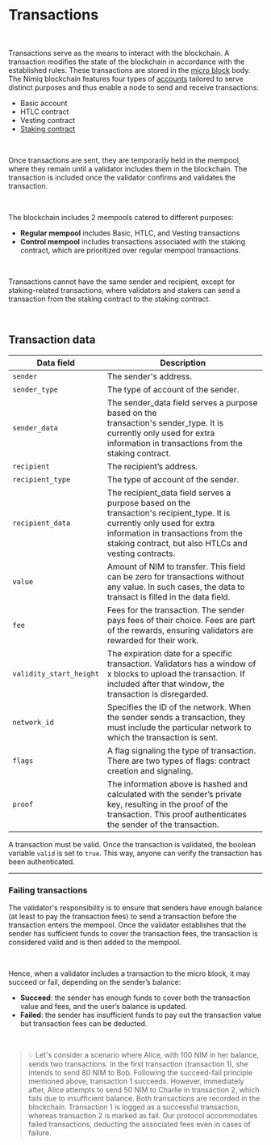 # Transactions

<br/>

Transactions serve as the means to interact with the blockchain. A transaction modifies the state of the blockchain in accordance with the established rules. These transactions are stored in the [micro block](block-format.md#micro-blocks) body. The Nimiq blockchain features four types of [accounts](accounts.md) tailored to serve distinct purposes and thus enable a node to send and receive transactions:

- Basic account
- HTLC contract
- Vesting contract
- [Staking contract](validators/staking-contract.md)

<br/>

Once transactions are sent, they are temporarily held in the mempool, where they remain until a validator includes them in the blockchain. The transaction is included once the validator confirms and validates the transaction.

<br/>

The blockchain includes 2 mempools catered to different purposes:

- **Regular mempool** includes Basic, HTLC, and Vesting transactions
- **Control mempool** includes transactions associated with the staking contract, which are prioritized over regular mempool transactions.

<br/>

Transactions cannot have the same sender and recipient, except for staking-related transactions, where validators and stakers can send a transaction from the staking contract to the staking contract.

<br/>

## Transaction data

| Data field | Description |
| --- | --- |
| `sender` | The sender's address. |
| `sender_type` | The type of account of the sender. |
| `sender_data` | The sender_data field serves a purpose based on the transaction's sender_type. It is currently only used for extra information in transactions from the staking contract. |
| `recipient` | The recipient’s address. |
| `recipient_type` | The type of account of the sender. |
| `recipient_data` | The recipient_data field serves a purpose based on the transaction's recipient_type. It is currently only used for extra information in transactions from the staking contract, but also HTLCs and vesting contracts. |
| `value` | Amount of NIM to transfer. This field can be zero for transactions without any value. In such cases, the data to transact is filled in the data field. |
| `fee` | Fees for the transaction. The sender pays fees of their choice. Fees are part of the rewards, ensuring validators are rewarded for their work. |
| `validity_start_height` | The expiration date for a specific transaction. Validators has a window of x blocks to upload the transaction. If included after that window, the transaction is disregarded. |
| `network_id` | Specifies the ID of the network. When the sender sends a transaction, they must include the particular network to which the transaction is sent. |
| `flags` | A flag signaling the type of transaction. There are two types of flags: contract creation and signaling. |
| `proof` | The information above is hashed and calculated with the sender’s private key, resulting in the proof of the transaction. This proof authenticates the sender of the transaction.|

A transaction must be valid. Once the transaction is validated, the boolean variable `valid` is set to `true`. This way, anyone can verify the transaction has been authenticated.

---

### Failing transactions

The validator's responsibility is to ensure that senders have enough balance (at least to pay the transaction fees) to send a transaction before the transaction enters the mempool. Once the validator establishes that the sender has sufficient funds to cover the transaction fees, the transaction is considered valid and is then added to the mempool.

<br/>

Hence, when a validator includes a transaction to the micro block, it may succeed or fail, depending on the sender’s balance:

- **Succeed**: the sender has enough funds to cover both the transaction value and fees, and the user’s balance is updated.
- **Failed**: the sender has insufficient funds to pay out the transaction value but transaction fees can be deducted.

<br/>

> 💡 Let's consider a scenario where Alice, with 100 NIM in her balance, sends two transactions. In the first transaction (transaction 1), she intends to send 80 NIM to Bob. Following the succeed-fail principle mentioned above, transaction 1 succeeds. However, immediately after, Alice attempts to send 50 NIM to Charlie in transaction 2, which fails due to insufficient balance. Both transactions are recorded in the blockchain. Transaction 1 is logged as a successful transaction, whereas transaction 2 is marked as fail. Our protocol accommodates failed transactions, deducting the associated fees even in cases of failure.
